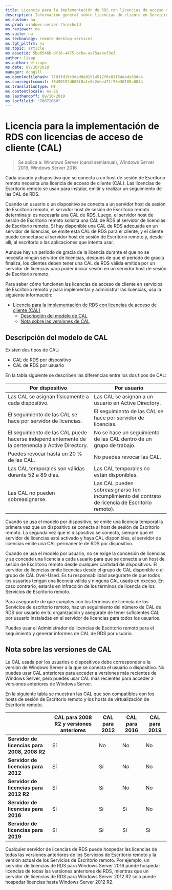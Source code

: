 ```yaml
---
title: Licencia para la implementación de RDS con licencias de acceso de cliente (CAL)
description: Información general sobre licencias de cliente en Servicios de Escritorio remoto.
ms.custom: na
ms.prod: windows-server-threshold
ms.reviewer: na
ms.suite: na
ms.technology: remote-desktop-services
ms.tgt_pltfrm: na
ms.topic: article
ms.assetid: 5be6546b-df16-4475-bcba-aa75aabef3e3
author: lizap
ms.author: elizapo
ms.date: 09/20/2018
manager: dongill
ms.openlocfilehash: 7783fd19c3dedde81514512f0c81f54eada33dc4
ms.sourcegitcommit: f6490192d686f0a1e0c2ebe471f98e30105c0844
ms.translationtype: HT
ms.contentlocale: es-ES
ms.lasthandoff: 09/10/2019
ms.locfileid: "70871060"
---
```

# <a name="license-your-rds-deployment-with-client-access-licenses-cals"></a>Licencia para la implementación de RDS con licencias de acceso de cliente (CAL)

>Se aplica a: Windows Server (canal semianual), Windows Server 2019, Windows Server 2016

Cada usuario y dispositivo que se conecta a un host de sesión de Escritorio remoto necesita una licencia de acceso de cliente (CAL). Las licencias de Escritorio remoto se usan para instalar, emitir y realizar un seguimiento de las CAL de RDS.  

Cuando un usuario o un dispositivo se conecta a un servidor host de sesión de Escritorio remoto, el servidor host de sesión de Escritorio remoto determina si es necesaria una CAL de RDS. Luego, el servidor host de sesión de Escritorio remoto solicita una CAL de RDS al servidor de licencias de Escritorio remoto. Si hay disponible una CAL de RDS adecuada en un servidor de licencias, se emite esta CAL de RDS para el cliente, y el cliente puede conectarse al servidor host de sesión de Escritorio remoto y, desde allí, al escritorio o las aplicaciones que intenta usar.

Aunque hay un período de gracia de la licencia durante el que no se necesita ningún servidor de licencias, después de que el período de gracia finaliza, los clientes deben tener una CAL de RDS válida emitida por un servidor de licencias para poder iniciar sesión en un servidor host de sesión de Escritorio remoto.

Para saber cómo funcionan las licencias de acceso de cliente en servicios de Escritorio remoto y para implementar y administrar las licencias, usa la siguiente información:

- [Licencia para la implementación de RDS con licencias de acceso de cliente (CAL)](#license-your-rds-deployment-with-client-access-licenses-cals)
  - [Descripción del modelo de CAL](#understanding-the-cals-model)
  - [Nota sobre las versiones de CAL](#note-about-cal-versions)

## <a name="understanding-the-cals-model"></a>Descripción del modelo de CAL

Existen dos tipos de CAL:

- CAL de RDS por dispositivo
- CAL de RDS por usuario

En la tabla siguiente se describen las diferencias entre los dos tipos de CAL:

| Por dispositivo                                                     | Por usuario                                                                         |
|----------------------------------------------------------------|----------------------------------------------------------------------------------|
| Las CAL se asignan físicamente a cada dispositivo.                   | Las CAL se asignan a un usuario en Active Directory.                                 |
| El seguimiento de las CAL se hace por servidor de licencias.                        | El seguimiento de las CAL se hace por servidor de licencias.                                          |
| El seguimiento de las CAL puede hacerse independientemente de la pertenencia a Active Directory. | No se hace un seguimiento de las CAL dentro de un grupo de trabajo.                                       |
| Puedes revocar hasta un 20 % de las CAL.                              | No puedes revocar las CAL.                                                      |
| Las CAL temporales son válidas durante 52 a 89 días.                       | Las CAL temporales no están disponibles.                                                |
| Las CAL no pueden sobreasignarse.                                  | Las CAL pueden sobreasignarse (en incumplimiento del contrato de licencia de Escritorio remoto). |

Cuando se usa el modelo por dispositivo, se emite una licencia temporal la primera vez que un dispositivo se conecta al host de sesión de Escritorio remoto. La segunda vez que el dispositivo se conecta, siempre que el servidor de licencias esté activado y haya CAL disponibles, el servidor de licencias emite una CAL permanente de RDS por dispositivo.

Cuando se usa el modelo por usuario, no se exige la concesión de licencias y se concede una licencia a cada usuario para que se conecte a un host de sesión de Escritorio remoto desde cualquier cantidad de dispositivos. El servidor de licencias emite licencias desde el grupo de CAL disponible o el grupo de CAL Over-Used. Es tu responsabilidad asegurarte de que todos los usuarios tengan una licencia válida y ninguna CAL usada en exceso. En caso contrario, estarás en infracción de los términos de licencia de los Servicios de Escritorio remoto.

Para asegurarte de que cumples con los términos de licencia de los Servicios de escritorio remoto, haz un seguimiento del número de CAL de RDS por usuario en tu organización y asegúrate de tener suficientes CAL por usuario instaladas en el servidor de licencias para todos los usuarios.

Puedes usar el Administrador de licencias de Escritorio remoto para el seguimiento y generar informes de CAL de RDS por usuario.

## <a name="note-about-cal-versions"></a>Nota sobre las versiones de CAL

La CAL usada por los usuarios o dispositivos debe corresponder a la versión de Windows Server a la que se conecta el usuario o dispositivo. No puedes usar CAL anteriores para acceder a versiones más recientes de Windows Server, pero puedes usar CAL más recientes para acceder a versiones anteriores de Windows Server.

En la siguiente tabla se muestran las CAL que son compatibles con los hosts de sesión de Escritorio remoto y los hosts de virtualización de Escritorio remoto.

|                  |CAL para 2008 R2 y versiones anteriores|CAL para 2012|CAL para 2016|CAL para 2019|
|---------------------------------|--------|--------|--------|--------|
| **Servidor de licencias para 2008, 2008 R2**| Sí    | No     | No     | No     |
| **Servidor de licencias para 2012**         | Sí    | Sí    | No     | No     |
| **Servidor de licencias para 2012 R2**      | Sí    | Sí    | No     | No     |
| **Servidor de licencias para 2016**         | Sí    | Sí    | Sí    | No     |
| **Servidor de licencias para 2019**         | Sí    | Sí    | Sí    | Sí    |

Cualquier servidor de licencias de RDS puede hospedar las licencias de todas las versiones anteriores de los Servicios de Escritorio remoto y la versión actual de los Servicios de Escritorio remoto. Por ejemplo, un servidor de licencias de RDS para Windows Server 2016 puede hospedar licencias de todas las versiones anteriores de RDS, mientras que un servidor de licencias de RDS para Windows Server 2012 R2 solo puede hospedar licencias hasta Windows Server 2012 R2.
